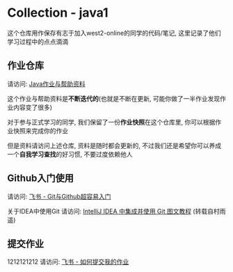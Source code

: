 # Collection - java1
这个仓库用作保存有志于加入west2-online的同学的代码/笔记, 这里记录了他们学习过程中的点点滴滴

## 作业仓库

请访问: [Java作业与帮助资料](https://github.com/west2-online/learn-java)

这个作业与帮助资料是**不断迭代的**(也就是不断在更新, 可能你做了一半作业发现作业内容变了很多)

对于参与正式学习的同学, 我们保留了一份**作业快照**在这个仓库里, 你可以根据作业快照来完成你的作业

但是资料请访问上述仓库, 资料是随时都会更新的, 不过我们还是希望你可以养成一个**自我学习查找**的好习惯, 不要过度依赖他人

## Github入门使用

请访问: [飞书 - Git与Github超容易入门](https://west2-online.feishu.cn/wiki/Lsz9w3CiGinXzgkevtmceHZknrf) 

关于IDEA中使用Git 请访问: [IntelliJ IDEA 中集成并使用 Git 图文教程](https://cloud.tencent.com/developer/article/1936860) (转载自村雨遥)

## 提交作业
1212121212
请访问: [飞书 - 如何提交我的作业](https://west2-online.feishu.cn/wiki/Zvqow0CUxig3iWkWQgBcHp4AnHe)
